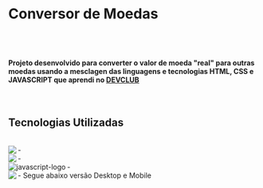 <h1>Conversor de Moedas</h1>
<br>
<br>
<h4>  Projeto desenvolvido para converter o valor de moeda "real" para outras moedas usando a mesclagen das linguagens e tecnologias HTML, CSS e JAVASCRIPT que aprendi no <a href="https://rodolfomori.com.br/devclub">DEVCLUB</a></h2>
<br>
<h2>Tecnologias Utilizadas</h2>
<br>
- <img align="left" src="https://img.shields.io/badge/HTML5-E34F26?style=for-the-badge&logo=html5&logoColor=white">
<br>
- <img align="left" src="https://img.shields.io/badge/CSS3-1572B6?style=for-the-badge&logo=css3&logoColor=white">
<br>
- <img align="left" src="https://camo.githubusercontent.com/9bbd4c2b5f7cda139d91d34caa14392df56353ca55e19b58184610aa8b123854/68747470733a2f2f696d672e736869656c64732e696f2f62616467652f4a6176615363726970742d3332333333303f7374796c653d666f722d7468652d6261646765266c6f676f3d6a617661736372697074266c6f676f436f6c6f723d463744463145" alt="javascript-logo" data-canonical-src="https://img.shields.io/badge/JavaScript-323330?style=for-the-badge&amp;logo=javascript&amp;logoColor=F7DF1E" style="max-width: 100%;">
<br>
- <img align="left" src="[https://www.canva.com/design/DAGX6z6diJE/k70Cpi8zbgGnn1kw_4xXfQ/edit?utm_content=DAGX6z6diJE&utm_campaign=designshare&utm_medium=link2&utm_source=sharebutton](https://github.com/user-attachments/assets/907ee3c3-f756-4e4f-b815-e06519786e2c
)"

<h6>Segue abaixo versão Desktop e Mobile</h6>
<br>
